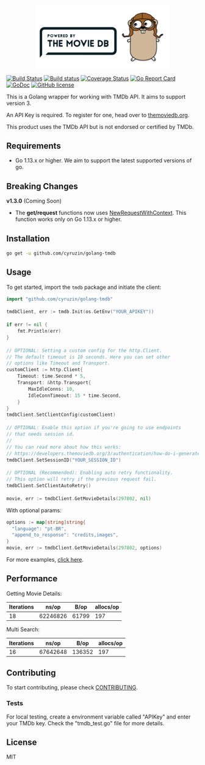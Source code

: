 <p align="center"><img src="./img/logo.png" width="350"></p>

[![Build Status](https://travis-ci.org/cyruzin/golang-tmdb.svg?branch=master)](https://travis-ci.org/cyruzin/golang-tmdb) [![Build status](https://ci.appveyor.com/api/projects/status/vv76pwj3n4jssuhh?svg=true)](https://ci.appveyor.com/project/cyruzin/golang-tmdb) [![Coverage Status](https://coveralls.io/repos/github/cyruzin/golang-tmdb/badge.svg?branch=master&service=github)](https://coveralls.io/github/cyruzin/golang-tmdb?branch=master) [![Go Report Card](https://goreportcard.com/badge/github.com/cyruzin/golang-tmdb)](https://goreportcard.com/report/github.com/cyruzin/golang-tmdb) [![GoDoc](https://godoc.org/github.com/cyruzin/golang-tmdb?status.svg)](https://godoc.org/github.com/cyruzin/golang-tmdb) [![GitHub license](https://img.shields.io/github/license/Naereen/StrapDown.js.svg)](https://github.com/Naereen/StrapDown.js/blob/master/LICENSE)

This is a Golang wrapper for working with TMDb API. It aims to support version 3. 

An API Key is required. To register for one, head over to [themoviedb.org](https://www.themoviedb.org/settings/api).

This product uses the TMDb API but is not endorsed or certified by TMDb.

## Requirements

- Go 1.13.x or higher. We aim to support the latest supported versions of go.

## Breaking Changes

**v1.3.0** (Coming Soon)

- The **get/request** functions now uses [NewRequestWithContext](https://golang.org/pkg/net/http/#NewRequestWithContext). This function works only on Go 1.13.x or higher.

## Installation

```sh
go get -u github.com/cyruzin/golang-tmdb
```
## Usage

To get started, import the `tmdb` package and initiate the client:

```go
import "github.com/cyruzin/golang-tmdb"

tmdbClient, err := tmdb.Init(os.GetEnv("YOUR_APIKEY"))

if err != nil {
    fmt.Println(err)
}

// OPTIONAL: Setting a custom config for the http.Client.
// The default timeout is 10 seconds. Here you can set other
// options like Timeout and Transport.
customClient := http.Client{
    Timeout: time.Second * 5,
    Transport: &http.Transport{
        MaxIdleConns: 10,
        IdleConnTimeout: 15 * time.Second,
    }
}
tmdbClient.SetClientConfig(customClient)

// OPTIONAL: Enable this option if you're going to use endpoints
// that needs session id.
// 
// You can read more about how this works:
// https://developers.themoviedb.org/3/authentication/how-do-i-generate-a-session-id
tmdbClient.SetSessionID("YOUR_SESSION_ID")

// OPTIONAL (Recommended): Enabling auto retry functionality.
// This option will retry if the previous request fail.
tmdbClient.SetClientAutoRetry()

movie, err := tmdbClient.GetMovieDetails(297802, nil)
```

With optional params:

```go
options := map[string]string{
  "language": "pt-BR",
  "append_to_response": "credits,images",
}
movie, err := tmdbClient.GetMovieDetails(297802, options)
```

For more examples, [click here](https://github.com/cyruzin/golang-tmdb/tree/master/examples).

## Performance

Getting Movie Details:

| Iterations | ns/op    | B/op  | allocs/op |
|------------|----------|-------|-----------|
| 18         | 62246826 | 61799 | 197       |

Multi Search:

| Iterations | ns/op    | B/op   | allocs/op |
|------------|----------|--------|-----------|
| 16         | 67642648 | 136352 | 197       |

## Contributing

To start contributing, please check [CONTRIBUTING](https://github.com/cyruzin/golang-tmdb/blob/master/CONTRIBUTING.md).

### Tests

For local testing, create a environment variable called "APIKey" and enter your TMDb key. Check the "tmdb_test.go" file for more details.

## License

MIT
